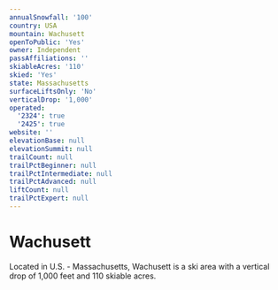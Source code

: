 ```yaml
---
annualSnowfall: '100'
country: USA
mountain: Wachusett
openToPublic: 'Yes'
owner: Independent
passAffiliations: ''
skiableAcres: '110'
skied: 'Yes'
state: Massachusetts
surfaceLiftsOnly: 'No'
verticalDrop: '1,000'
operated:
  '2324': true
  '2425': true
website: ''
elevationBase: null
elevationSummit: null
trailCount: null
trailPctBeginner: null
trailPctIntermediate: null
trailPctAdvanced: null
liftCount: null
trailPctExpert: null
---
```



# Wachusett

Located in U.S. - Massachusetts, Wachusett is a ski area with a vertical drop of 1,000 feet and 110 skiable acres.
